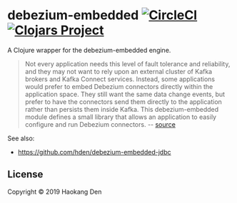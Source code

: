 # debezium-embedded [![CircleCI](https://circleci.com/gh/hden/debezium-embedded/tree/master.svg?style=svg)](https://circleci.com/gh/hden/debezium-embedded/tree/master) [![Clojars Project](https://img.shields.io/clojars/v/hden/debezium-embedded.svg)](https://clojars.org/hden/debezium-embedded)
A Clojure wrapper for the debezium-embedded engine.

> Not every application needs this level of fault tolerance and reliability, and they may not want to rely upon an external cluster of Kafka brokers and Kafka Connect services. Instead, some applications would prefer to embed Debezium connectors directly within the application space. They still want the same data change events, but prefer to have the connectors send them directly to the application rather than persists them inside Kafka.
> This debezium-embedded module defines a small library that allows an application to easily configure and run Debezium connectors. -- [source](https://github.com/debezium/debezium/tree/master/debezium-embedded)

See also:
- https://github.com/hden/debezium-embedded-jdbc

## License
Copyright © 2019 Haokang Den
